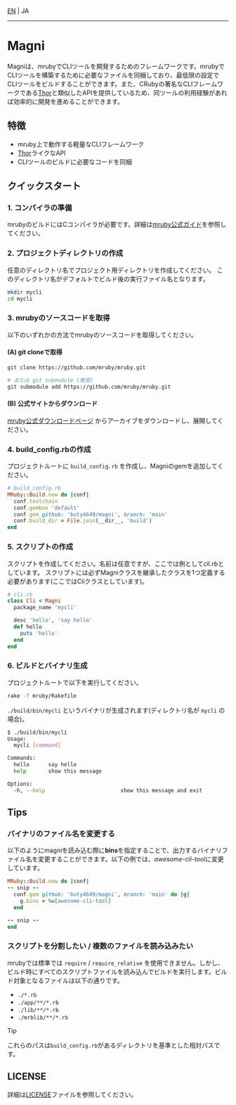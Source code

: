 [EN](./README.md) | JA

---

# Magni

Magniは、mrubyでCLIツールを開発するためのフレームワークです。mrubyでCLIツールを構築するために必要なファイルを同梱しており、最低限の設定でCLIツールをビルドすることができます。また、CRubyの著名なCLIフレームワークである[Thor](https://github.com/rails/thor)と類似したAPIを提供しているため、同ツールの利用経験があれば効率的に開発を進めることができます。

## 特徴
- mruby上で動作する軽量なCLIフレームワーク
- [Thor](https://github.com/rails/thor)ライクなAPI
- CLIツールのビルドに必要なコードを同梱

## クイックスタート

### 1. コンパイラの準備
mrubyのビルドにはCコンパイラが必要です。詳細は[mruby公式ガイド](https://github.com/mruby/mruby/blob/master/doc/guides/compile.md)を参照してください。

### 2. プロジェクトディレクトリの作成
任意のディレクトリ名でプロジェクト用ディレクトリを作成してください。
このディレクトリ名がデフォルトでビルド後の実行ファイル名となります。

```sh
mkdir mycli
cd mycli
```

### 3. mrubyのソースコードを取得
以下のいずれかの方法でmrubyのソースコードを取得してください。

#### (A) git cloneで取得
```sh
git clone https://github.com/mruby/mruby.git

# または git submodule (推奨)
git submodule add https://github.com/mruby/mruby.git
```

#### (B) 公式サイトからダウンロード
[mruby公式ダウンロードページ](https://mruby.org/downloads/) からアーカイブをダウンロードし、展開してください。

### 4. build\_config.rbの作成
プロジェクトルートに `build_config.rb` を作成し、Magniのgemを追加してください。

```ruby
# build_config.rb
MRuby::Build.new do |conf|
  conf.toolchain
  conf.gembox 'default'
  conf.gem github: 'buty4649/magni', branch: 'main'
  conf.build_dir = File.join(__dir__, 'build')
end
```

### 5. スクリプトの作成
スクリプトを作成してください。名前は任意ですが、ここでは例として*cli.rb*としています。
スクリプトには必ずMagniクラスを継承したクラスを1つ定義する必要があります(ここではCliクラスとしています)。

```ruby
# cli.rb
class Cli < Magni
  package_name 'mycli'

  desc 'hello', 'say hello'
  def hello
    puts 'hello'
  end
end
```

### 6. ビルドとバイナリ生成
プロジェクトルートで以下を実行してください。
```sh
rake -f mruby/Rakefile
```

`./build/bin/mycli` というバイナリが生成されます(ディレクトリ名が `mycli` の場合)。

```sh
$ ./build/bin/mycli
Usage:
  mycli [command]

Commands:
  hello      say hello
  help       show this message

Options:
  -h, --help                        show this message and exit
```

## Tips

### バイナリのファイル名を変更する
以下のようにmagniを読み込む際に**bins**を指定することで、出力するバイナリファイル名を変更することができます。以下の例では、*awesome-cli-tool*に変更しています。

```ruby
MRuby::Build.new do |conf|
-- snip --
  conf.gem github: 'buty4649/magni', branch: 'main' do |g|
    g.bins = %w[awesome-cli-tool]
  end

-- snip --
end
```

### スクリプトを分割したい / 複数のファイルを読み込みたい

mrubyでは標準では `require` / `require_relative` を使用できません。しかし、ビルド時にすべてのスクリプトファイルを読み込んでビルドを実行します。ビルド対象となるファイルは以下の通りです。

* `./*.rb`
* `./app/**/*.rb`
* `./lib/**/*.rb`
* `./mrblib/**/*.rb`

> [!TIP]
> これらのパスは`build_config.rb`があるディレクトリを基準とした相対パスです。

## LICENSE

詳細は[LICENSE](LICENSE)ファイルを参照してください。
